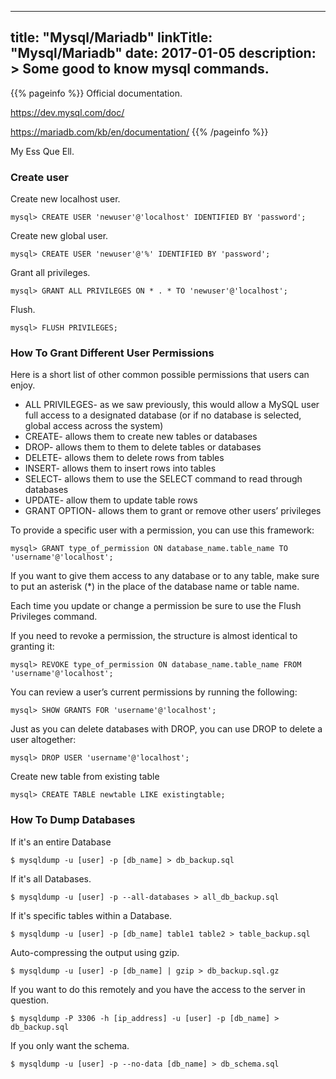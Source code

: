 
---
title: "Mysql/Mariadb"
linkTitle: "Mysql/Mariadb"
date: 2017-01-05
description: >
  Some good to know mysql commands.
---

{{% pageinfo %}}
Official documentation.

https://dev.mysql.com/doc/

https://mariadb.com/kb/en/documentation/
{{% /pageinfo %}}


My Ess Que Ell.

### Create user

Create new localhost user.
```mysql
mysql> CREATE USER 'newuser'@'localhost' IDENTIFIED BY 'password';
```
Create new global user.
```mysql
mysql> CREATE USER 'newuser'@'%' IDENTIFIED BY 'password';
```

Grant all privileges.
```mysql
mysql> GRANT ALL PRIVILEGES ON * . * TO 'newuser'@'localhost';
```

Flush.
```mysql
mysql> FLUSH PRIVILEGES;
```

### How To Grant Different User Permissions

Here is a short list of other common possible permissions that users can enjoy.

- ALL PRIVILEGES- as we saw previously, this would allow a MySQL user full access to a designated database (or if no database is selected, global access across the system)
- CREATE- allows them to create new tables or databases
- DROP- allows them to them to delete tables or databases
- DELETE- allows them to delete rows from tables
- INSERT- allows them to insert rows into tables
- SELECT- allows them to use the SELECT command to read through databases
- UPDATE- allow them to update table rows
- GRANT OPTION- allows them to grant or remove other users’ privileges

To provide a specific user with a permission, you can use this framework:

```mysql
mysql> GRANT type_of_permission ON database_name.table_name TO 'username'@'localhost';
```

If you want to give them access to any database or to any table, make sure to put an asterisk (*) in the place of the database name or table name.

Each time you update or change a permission be sure to use the Flush Privileges command.

If you need to revoke a permission, the structure is almost identical to granting it:

```mysql
mysql> REVOKE type_of_permission ON database_name.table_name FROM 'username'@'localhost';
```

You can review a user’s current permissions by running the following:

```mysql
mysql> SHOW GRANTS FOR 'username'@'localhost';
```

Just as you can delete databases with DROP, you can use DROP to delete a user altogether:

```mysql
mysql> DROP USER 'username'@'localhost';
```

Create new table from existing table

```mysql
mysql> CREATE TABLE newtable LIKE existingtable;
```

### How To Dump Databases

If it's an entire Database

```shell
$ mysqldump -u [user] -p [db_name] > db_backup.sql
```

If it's all Databases.

```shell
$ mysqldump -u [user] -p --all-databases > all_db_backup.sql
```

If it's specific tables within a Database.

```shell
$ mysqldump -u [user] -p [db_name] table1 table2 > table_backup.sql
```

Auto-compressing the output using gzip. 

```shell
$ mysqldump -u [user] -p [db_name] | gzip > db_backup.sql.gz
```

If you want to do this remotely and you have the access to the server in question.

```shell
$ mysqldump -P 3306 -h [ip_address] -u [user] -p [db_name] > db_backup.sql
```

If you only want the schema.

```shell
$ mysqldump -u [user] -p --no-data [db_name] > db_schema.sql
```



